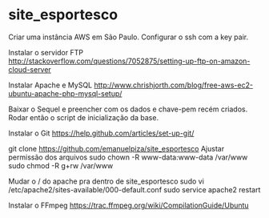 # site_esportesco

Criar uma instância AWS em São Paulo. Configurar o ssh com a key pair.

Instalar o servidor FTP
http://stackoverflow.com/questions/7052875/setting-up-ftp-on-amazon-cloud-server

Instalar Apache e MySQL
http://www.chrishjorth.com/blog/free-aws-ec2-ubuntu-apache-php-mysql-setup/

Baixar o Sequel e preencher com os dados e chave-pem recém criados. Rodar então o script de inicialização da base.

Instalar o Git
https://help.github.com/articles/set-up-git/

git clone https://github.com/emanuelpiza/site_esportesco
Ajustar permissão dos arquivos
sudo chown -R www-data:www-data /var/www
sudo chmod -R g+rw /var/www


Mudar o / do apache pra dentro de site_esportesco
sudo vi /etc/apache2/sites-available/000-default.conf 
sudo service apache2 restart

Instalar o FFmpeg
https://trac.ffmpeg.org/wiki/CompilationGuide/Ubuntu
